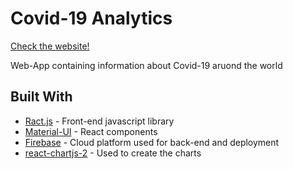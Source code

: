 # Covid-19 Analytics

[Check the website!](https://covid-19-1bb90.firebaseapp.com/home)

Web-App containing information about Covid-19 aruond the world

## Built With

* [Ract.js](https://it.reactjs.org/) - Front-end javascript library
* [Material-UI](https://material-ui.com/) - React components
* [Firebase](https://firebase.google.com/) - Cloud platform used for back-end and deployment
* [react-chartjs-2](https://github.com/reactchartjs/react-chartjs-2) - Used to create the charts